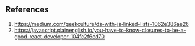 ## References

1. https://medium.com/geekculture/ds-with-js-linked-lists-1062e386ae26
2. https://javascript.plainenglish.io/you-have-to-know-closures-to-be-a-good-react-developer-104fc2f6cd70